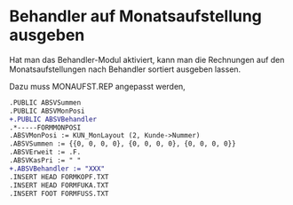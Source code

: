 # Behandler auf Monatsaufstellung ausgeben

Hat man das Behandler-Modul aktiviert, kann man die Rechnungen auf den Monatsaufstellungen nach Behandler sortiert ausgeben lassen. 

Dazu muss MONAUFST.REP angepasst werden,
```diff
.PUBLIC ABSVSummen
.PUBLIC ABSVMonPosi
+.PUBLIC ABSVBehandler
.*-----FORMMONPOSI
.ABSVMonPosi := KUN_MonLayout (2, Kunde->Nummer)
.ABSVSummen := {{0, 0, 0, 0}, {0, 0, 0, 0}, {0, 0, 0, 0}}
.ABSVErweit := .F.
.ABSVKasPri := " "
+.ABSVBehandler := "XXX"
.INSERT HEAD FORMKOPF.TXT
.INSERT HEAD FORMFUKA.TXT
.INSERT FOOT FORMFUSS.TXT
```
